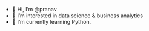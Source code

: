 - 👋 Hi, I’m @pranav
- 👀 I’m interested in data science & business analytics
- 🌱 I’m currently learning Python.

<!---
pranavkirthick/pranavkirthick is a ✨ special ✨ repository because its `README.md` (this file) appears on your GitHub profile.
You can click the Preview link to take a look at your changes.
--->
